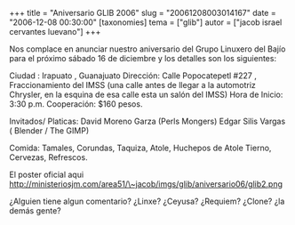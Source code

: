 +++
title = "Aniversario GLIB 2006"
slug = "20061208003014167"
date = "2006-12-08 00:30:00"
[taxonomies]
tema = ["glib"]
autor = ["jacob israel cervantes luevano"]
+++

Nos complace en anunciar nuestro aniversario del Grupo Linuxero del
Bajío para el próximo sábado 16 de diciembre y los detalles son los
siguientes:

Ciudad : Irapuato , Guanajuato Dirección: Calle Popocatepetl #227 ,
Fraccionamiento del IMSS (una calle antes de llegar a la automotriz
Chrysler, en la esquina de esa calle esta un salón del IMSS) Hora de
Inicio: 3:30 p.m. Cooperación: $160 pesos.

Invitados/ Platicas: David Moreno Garza (Perls Mongers) Edgar Silis
Vargas ( Blender / The GIMP)

Comida: Tamales, Corundas, Taquiza, Atole, Huchepos de Atole Tierno,
Cervezas, Refrescos.

<!-- more -->
El poster oficial aqui
<a href="http://ministeriosjm.com/area51/~jacob/imgs/glib/aniversario06/glib2.png">http://ministeriosjm.com/area51/\~jacob/imgs/glib/aniversario06/glib2.png</a>

¿Alguien tiene algun comentario? ¿Linxe? ¿Ceyusa? ¿Requiem? ¿Clone? ¿la
demás gente?

